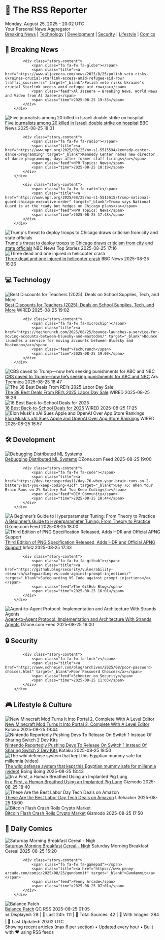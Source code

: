 <!-- Processing 54 RSS feeds at 2025-08-25 20:01:54 UTC -->
<!-- Processing: Poorly Drawn Lines -->
<!-- Processing: Dilbert -->
<!-- Processing: Questionable Content -->
<!-- Processing: Girl Genius -->
<!-- Processing: CNN Top Stories -->
<!-- Processing: CNN Breaking News -->
<!-- Processing: BBC World News -->
<!-- Processing: Al Jazeera Breaking News -->
<!-- Processing: NPR News -->
<!-- Processing: Associated Press Breaking -->
<!-- Processing: ABC News Breaking -->
<!-- Processing: NBC News Breaking -->
<!-- Processing: Guardian World News -->
<!-- Processing: TechCrunch -->
<!-- Processing: O'Reilly Radar -->
<!-- Processing: WIRED -->
<!-- Processing: Lobsters Python -->
<!-- Processing: OMG! Ubuntu -->
<!-- Processing: DistroWatch -->
<!-- Processing: Ubuntu Blog -->
<!-- Processing: GitHub Blog -->
<!-- Processing: InfoQ -->
<!-- Processing: DZone -->
<!-- Processing: Martin Fowler -->
<!-- Processing: Kotaku -->
<!-- Processing: Schneier on Security -->
<!-- Generated 6 new posts out of 26 feeds processed -->
<div class="newspaper-header">
    <h1 class="newspaper-title">📰 The RSS Reporter</h1>
    <div class="newspaper-date">Monday, August 25, 2025 - 20:02 UTC</div>
    <div class="newspaper-subtitle">Your Personal News Aggregator</div>
</div>

<div class="newspaper-nav">
    <a href="#breaking">Breaking News</a> |
    <a href="#tech">Technology</a> |
    <a href="#dev">Development</a> |
    <a href="#security">Security</a> |
    <a href="#lifestyle">Lifestyle</a> |
    <a href="#webcomics">Comics</a>
</div>

<div class="news-section breaking-news" id="breaking">
<h2 class="section-header">🚨 Breaking News</h2>
<div class="stories-container">
<div class="story">
            
            <div class="story-content">
                <span class="fa fa-fw fa-globe"></span>
                <span class="title"><a href="https://www.aljazeera.com/news/2025/8/25/polish-veto-risks-ukraines-crucial-starlink-access-amid-refugee-aid-row?traffic_source=rss" target="_blank">Polish veto risks Ukraine’s crucial Starlink access amid refugee aid row</a></span>
                <span class="feed">Al Jazeera – Breaking News, World News and Video from Al Jazeera</span>
                <span class="time">2025-08-25 19:33</span>
            </div>
        </div>
<div class="story">
            <img src="https://ichef.bbci.co.uk/ace/standard/240/cpsprodpb/68e6/live/14296ba0-81e8-11f0-a34f-318be3fb0481.jpg" alt="Five journalists among 20 killed in Israeli double strike on hospital" class="story-image" loading="lazy" onerror="this.style.display='none'">
            <div class="story-content">
                <span class="fa fa-fw fa-earth-americas"></span>
                <span class="title"><a href="https://www.bbc.com/news/articles/cp89rp48246o?at_medium=RSS&at_campaign=rss" target="_blank">Five journalists among 20 killed in Israeli double strike on hospital</a></span>
                <span class="feed">BBC News</span>
                <span class="time">2025-08-25 18:31</span>
            </div>
        </div>
<div class="story">
            
            <div class="story-content">
                <span class="fa fa-fw fa-radio"></span>
                <span class="title"><a href="https://www.npr.org/2025/08/25/nx-s1-5515594/kennedy-center-dance-programming" target="_blank">Kennedy Center names new director of dance programming, days after former staff firings</a></span>
                <span class="feed">NPR Topics: News</span>
                <span class="time">2025-08-25 18:19</span>
            </div>
        </div>
<div class="story">
            
            <div class="story-content">
                <span class="fa fa-fw fa-radio"></span>
                <span class="title"><a href="https://www.npr.org/2025/08/25/nx-s1-5515615/trump-national-guard-chicago-executive-order" target="_blank">Trump says National Guard is at the ready but hedges on Chicago plans</a></span>
                <span class="feed">NPR Topics: News</span>
                <span class="time">2025-08-25 17:48</span>
            </div>
        </div>
<div class="story">
            <img src="https://media-cldnry.s-nbcnews.com/image/upload/t_fit_1500w/rockcms/2025-08/250825-chicago-skyline-mn-1150-05f1b4.jpg" alt="Trump&#x27;s threat to deploy troops to Chicago draws criticism from city and state officials" class="story-image" loading="lazy" onerror="this.style.display='none'">
            <div class="story-content">
                <span class="fa fa-fw fa-broadcast-tower"></span>
                <span class="title"><a href="https://www.nbcnews.com/news/us-news/trumps-threat-deploy-troops-chicago-draws-criticism-city-state-officia-rcna226999" target="_blank">Trump&#x27;s threat to deploy troops to Chicago draws criticism from city and state officials</a></span>
                <span class="feed">NBC News Top Stories</span>
                <span class="time">2025-08-25 17:16</span>
            </div>
        </div>
<div class="story">
            <img src="https://ichef.bbci.co.uk/ace/standard/240/cpsprodpb/df28/live/ded555d0-81a7-11f0-bb47-d3827f7ae22f.jpg" alt="Three dead and one injured in helicopter crash" class="story-image" loading="lazy" onerror="this.style.display='none'">
            <div class="story-content">
                <span class="fa fa-fw fa-flag"></span>
                <span class="title"><a href="https://www.bbc.com/news/articles/c87e22ryerlo?at_medium=RSS&at_campaign=rss" target="_blank">Three dead and one injured in helicopter crash</a></span>
                <span class="feed">BBC News</span>
                <span class="time">2025-08-25 16:26</span>
            </div>
        </div>
</div>
</div>
<div class="news-section tech-news" id="tech">
<h2 class="section-header">💻 Technology</h2>
<div class="stories-container">
<div class="story">
            <img src="https://media.wired.com/photos/66b646c6b2cedabe96708bc3/master/pass/Sale-tags-discount-green-orange-GettyImages-1349824744-Hector-Roqueta-Rivero-(cropped).jpg" alt="Best Discounts for Teachers (2025): Deals on School Supplies, Tech, and More" class="story-image" loading="lazy" onerror="this.style.display='none'">
            <div class="story-content">
                <span class="fa fa-fw fa-bolt"></span>
                <span class="title"><a href="https://www.wired.com/story/best-teacher-discounts/" target="_blank">Best Discounts for Teachers (2025): Deals on School Supplies, Tech, and More</a></span>
                <span class="feed">WIRED</span>
                <span class="time">2025-08-25 19:02</span>
            </div>
        </div>
<div class="story">
            
            <div class="story-content">
                <span class="fa fa-fw fa-microchip"></span>
                <span class="title"><a href="https://techcrunch.com/2025/08/25/bounce-launches-a-service-for-moving-accounts-between-bluesky-and-mastodon/" target="_blank">Bounce launches a service for moving accounts between Bluesky and Mastodon</a></span>
                <span class="feed">TechCrunch</span>
                <span class="time">2025-08-25 19:00</span>
            </div>
        </div>
<div class="story">
            <img src="https://cdn.arstechnica.net/wp-content/uploads/2025/08/trump-august-2025-500x500-1756146144.jpg" alt="CBS caved to Trump—now he’s seeking punishments for ABC and NBC" class="story-image" loading="lazy" onerror="this.style.display='none'">
            <div class="story-content">
                <span class="fa fa-fw fa-cog"></span>
                <span class="title"><a href="https://arstechnica.com/tech-policy/2025/08/cbs-caved-to-trump-now-hes-seeking-punishments-for-abc-and-nbc/" target="_blank">CBS caved to Trump—now he’s seeking punishments for ABC and NBC</a></span>
                <span class="feed">Ars Technica</span>
                <span class="time">2025-08-25 18:47</span>
            </div>
        </div>
<div class="story">
            <img src="https://media.wired.com/photos/68a66e69d3699f0e9647c9e6/master/pass/The%20Best%20Deals%20From%20REI%E2%80%99s%202025%20Labor%20Day%20Sale.png" alt="The 38 Best Deals From REI’s 2025 Labor Day Sale" class="story-image" loading="lazy" onerror="this.style.display='none'">
            <div class="story-content">
                <span class="fa fa-fw fa-bolt"></span>
                <span class="title"><a href="https://www.wired.com/story/best-rei-labor-day-sale-deals-2025/" target="_blank">The 38 Best Deals From REI’s 2025 Labor Day Sale</a></span>
                <span class="feed">WIRED</span>
                <span class="time">2025-08-25 18:26</span>
            </div>
        </div>
<div class="story">
            <img src="https://media.wired.com/photos/68ac98d4813b21e1edbc82da/master/pass/The%20Best%20Back-to-School%20Deals%20on%20Gadgets%20and%20Dorm%20Gear%202.png" alt="16 Best Back-to-School Deals for 2025" class="story-image" loading="lazy" onerror="this.style.display='none'">
            <div class="story-content">
                <span class="fa fa-fw fa-bolt"></span>
                <span class="title"><a href="https://www.wired.com/story/best-back-to-school-deals-2025/" target="_blank">16 Best Back-to-School Deals for 2025</a></span>
                <span class="feed">WIRED</span>
                <span class="time">2025-08-25 17:25</span>
            </div>
        </div>
<div class="story">
            <img src="https://media.wired.com/photos/68ac848c7f208fb5060c4e64/master/pass/Elon-Sues-Apple-Business-2217126326.jpg" alt="Elon Musk&#x27;s xAI Sues Apple and OpenAI Over App Store Rankings" class="story-image" loading="lazy" onerror="this.style.display='none'">
            <div class="story-content">
                <span class="fa fa-fw fa-bolt"></span>
                <span class="title"><a href="https://www.wired.com/story/elon-musks-xai-sues-apple-and-openai-over-alleged-app-store-rigging/" target="_blank">Elon Musk&#x27;s xAI Sues Apple and OpenAI Over App Store Rankings</a></span>
                <span class="feed">WIRED</span>
                <span class="time">2025-08-25 16:57</span>
            </div>
        </div>
</div>
</div>
<div class="news-section dev-news" id="dev">
<h2 class="section-header">🛠️ Development</h2>
<div class="stories-container">
<div class="story">
            <img src="https://dz2cdn1.dzone.com/thumbnail?fid=18582536&w=600" alt="Debugging Distributed ML Systems" class="story-image" loading="lazy" onerror="this.style.display='none'">
            <div class="story-content">
                <span class="fa fa-fw fa-newspaper"></span>
                <span class="title"><a href="https://dzone.com/articles/ml-categorization-bug-tracing-jaeger" target="_blank">Debugging Distributed ML Systems</a></span>
                <span class="feed">DZone.com Feed</span>
                <span class="time">2025-08-25 19:00</span>
            </div>
        </div>
<div class="story">
            
            <div class="story-content">
                <span class="fa fa-fw fa-code"></span>
                <span class="title"><a href="https://dev.to/casperday11/day-76-when-your-brain-runs-on-2-battery-but-you-keep-coding-41cf" target="_blank">Day 76: When Your Brain Runs on 2% Battery But You Keep Coding</a></span>
                <span class="feed">DEV Community</span>
                <span class="time">2025-08-25 18:44</span>
            </div>
        </div>
<div class="story">
            <img src="https://dz2cdn1.dzone.com/thumbnail?fid=18575793&w=600" alt="A Beginner’s Guide to Hyperparameter Tuning: From Theory to Practice" class="story-image" loading="lazy" onerror="this.style.display='none'">
            <div class="story-content">
                <span class="fa fa-fw fa-newspaper"></span>
                <span class="title"><a href="https://dzone.com/articles/guide-to-parameter-tuning" target="_blank">A Beginner’s Guide to Hyperparameter Tuning: From Theory to Practice</a></span>
                <span class="feed">DZone.com Feed</span>
                <span class="time">2025-08-25 18:00</span>
            </div>
        </div>
<div class="story">
            <img src="https://res.infoq.com/news/2025/08/png-3-hdr-animated-png-support/en/headerimage/generatedHeaderImage-1756140064132.jpg" alt="Third Edition of PNG Specification Released, Adds HDR and Official APNG Support" class="story-image" loading="lazy" onerror="this.style.display='none'">
            <div class="story-content">
                <span class="fa fa-fw fa-info-circle"></span>
                <span class="title"><a href="https://www.infoq.com/news/2025/08/png-3-hdr-animated-png-support/?utm_campaign=infoq_content&utm_source=infoq&utm_medium=feed&utm_term=global" target="_blank">Third Edition of PNG Specification Released, Adds HDR and Official APNG Support</a></span>
                <span class="feed">InfoQ</span>
                <span class="time">2025-08-25 17:33</span>
            </div>
        </div>
<div class="story">
            
            <div class="story-content">
                <span class="fa fa-fw fa-github"></span>
                <span class="title"><a href="https://github.blog/security/vulnerability-research/safeguarding-vs-code-against-prompt-injections/" target="_blank">Safeguarding VS Code against prompt injections</a></span>
                <span class="feed">The GitHub Blog</span>
                <span class="time">2025-08-25 16:01</span>
            </div>
        </div>
<div class="story">
            <img src="https://dz2cdn1.dzone.com/thumbnail?fid=18575736&w=600" alt="Agent-to-Agent Protocol: Implementation and Architecture With Strands Agents" class="story-image" loading="lazy" onerror="this.style.display='none'">
            <div class="story-content">
                <span class="fa fa-fw fa-newspaper"></span>
                <span class="title"><a href="https://dzone.com/articles/agent-to-agent-protocol-strands-architecture" target="_blank">Agent-to-Agent Protocol: Implementation and Architecture With Strands Agents</a></span>
                <span class="feed">DZone.com Feed</span>
                <span class="time">2025-08-25 16:00</span>
            </div>
        </div>
</div>
</div>
<div class="news-section security-news" id="security">
<h2 class="section-header">🔒 Security</h2>
<div class="stories-container">
<div class="story">
            
            <div class="story-content">
                <span class="fa fa-fw fa-lock"></span>
                <span class="title"><a href="https://www.schneier.com/blog/archives/2025/08/poor-password-choices.html" target="_blank">Poor Password Choices</a></span>
                <span class="feed">Schneier on Security</span>
                <span class="time">2025-08-25 11:03</span>
            </div>
        </div>
</div>
</div>
<div class="news-section lifestyle-news" id="lifestyle">
<h2 class="section-header">🎮 Lifestyle & Culture</h2>
<div class="stories-container">
<div class="story">
            <img src="https://kotaku.com/app/uploads/2025/08/minecrapofrt.jpg" alt="New Minecraft Mod Turns It Into Portal 2, Complete With A Level Editor" class="story-image" loading="lazy" onerror="this.style.display='none'">
            <div class="story-content">
                <span class="fa fa-fw fa-gamepad"></span>
                <span class="title"><a href="https://kotaku.com/portal-2-minecraft-java-edition-mod-valve-pc-remake-2000620054" target="_blank">New Minecraft Mod Turns It Into Portal 2, Complete With A Level Editor</a></span>
                <span class="feed">Kotaku</span>
                <span class="time">2025-08-25 19:44</span>
            </div>
        </div>
<div class="story">
            <img src="https://kotaku.com/app/uploads/2025/08/SWITCH-2-DEV-KITS-MAIN.jpg" alt="Nintendo Reportedly Pushing Devs To Release On Switch 1 Instead Of Sharing Switch 2 Dev Kits" class="story-image" loading="lazy" onerror="this.style.display='none'">
            <div class="story-content">
                <span class="fa fa-fw fa-gamepad"></span>
                <span class="title"><a href="https://kotaku.com/nintendo-switch-2-dev-kits-gamescom-digital-foundry-2000620055" target="_blank">Nintendo Reportedly Pushing Devs To Release On Switch 1 Instead Of Sharing Switch 2 Dev Kits</a></span>
                <span class="feed">Kotaku</span>
                <span class="time">2025-08-25 18:50</span>
            </div>
        </div>
<div class="story">
            <img src="https://i0.wp.com/boingboing.net/wp-content/uploads/2025/08/shutterstock_102914510-e1755701570520.jpg?fit=768%2C512&amp;quality=60&amp;ssl=1" alt="The wild defense system that kept this Egyptian mummy safe for millennia (video)" class="story-image" loading="lazy" onerror="this.style.display='none'">
            <div class="story-content">
                <span class="fa fa-fw fa-arrow-right"></span>
                <span class="title"><a href="https://boingboing.net/2025/08/25/the-wild-defense-system-that-kept-this-egyptian-mummy-safe-for-millennia-video.html" target="_blank">The wild defense system that kept this Egyptian mummy safe for millennia (video)</a></span>
                <span class="feed">Boing Boing</span>
                <span class="time">2025-08-25 18:43</span>
            </div>
        </div>
<div class="story">
            <img src="https://gizmodo.com/app/uploads/2025/08/pigsfarm.jpg" alt="In a First, a Human Breathed Using an Implanted Pig Lung" class="story-image" loading="lazy" onerror="this.style.display='none'">
            <div class="story-content">
                <span class="fa fa-fw fa-computer"></span>
                <span class="title"><a href="https://gizmodo.com/in-a-first-a-human-breathed-using-an-implanted-pig-lung-2000647500" target="_blank">In a First, a Human Breathed Using an Implanted Pig Lung</a></span>
                <span class="feed">Gizmodo</span>
                <span class="time">2025-08-25 18:40</span>
            </div>
        </div>
<div class="story">
            <img src="https://lifehacker.com/imagery/articles/01K3H4MVWK1RK3TR95RVSH1SDB/hero-image.png" alt="These Are the Best Labor Day Tech Deals on Amazon" class="story-image" loading="lazy" onerror="this.style.display='none'">
            <div class="story-content">
                <span class="fa fa-fw fa-life-ring"></span>
                <span class="title"><a href="https://lifehacker.com/money/amazon-tech-deals-labor-day-2025?utm_medium=RSS" target="_blank">These Are the Best Labor Day Tech Deals on Amazon</a></span>
                <span class="feed">Lifehacker</span>
                <span class="time">2025-08-25 18:00</span>
            </div>
        </div>
<div class="story">
            <img src="https://gizmodo.com/app/uploads/2024/08/A-bitcoin-token.jpg" alt="Bitcoin Flash Crash Roils Crypto Market" class="story-image" loading="lazy" onerror="this.style.display='none'">
            <div class="story-content">
                <span class="fa fa-fw fa-computer"></span>
                <span class="title"><a href="https://gizmodo.com/bitcoin-price-flash-crash-ether-thiel-2000647613" target="_blank">Bitcoin Flash Crash Roils Crypto Market</a></span>
                <span class="feed">Gizmodo</span>
                <span class="time">2025-08-25 17:50</span>
            </div>
        </div>
</div>
</div>
<div class="news-section webcomics-section" id="webcomics">
<h2 class="section-header">🎨 Daily Comics</h2>
<div class="stories-container">
<div class="story">
            <img src="https://www.smbc-comics.com/comics/1755734265-20250825.png" alt="Saturday Morning Breakfast Cereal - Nigh" class="story-image" loading="lazy" onerror="this.style.display='none'">
            <div class="story-content">
                <span class="fa fa-fw fa-smile"></span>
                <span class="title"><a href="https://www.smbc-comics.com/comic/nigh" target="_blank">Saturday Morning Breakfast Cereal - Nigh</a></span>
                <span class="feed">Saturday Morning Breakfast Cereal</span>
                <span class="time">2025-08-25 15:20</span>
            </div>
        </div>
<div class="story">
            
            <div class="story-content">
                <span class="fa fa-fw fa-gamepad"></span>
                <span class="title"><a href="https://www.penny-arcade.com/comic/2025/08/25/gundammit" target="_blank">Gundammit</a></span>
                <span class="feed">Penny Arcade</span>
                <span class="time">2025-08-25 07:01</span>
            </div>
        </div>
<div class="story">
            <img src="http://www.questionablecontent.net/comics/5642.png" alt="Balance Patch" class="story-image" loading="lazy" onerror="this.style.display='none'">
            <div class="story-content">
                <span class="fa fa-fw fa-music"></span>
                <span class="title"><a href="http://questionablecontent.net/view.php?comic=5642" target="_blank">Balance Patch</a></span>
                <span class="feed">QC RSS</span>
                <span class="time">2025-08-25 01:05</span>
            </div>
        </div>
</div>
</div>

<div class="newspaper-footer">
    <div class="stats">
        📊 Displayed: 28 | 📅 Last 24h: 111 | 📡 Total Sources: 42 | 📸 With Images: 284 |
        🔄 Last Updated: 20:02 UTC
    </div>
    <div class="footer-note">
        Showing recent articles (max 6 per section) • Updated every hour • Built with ❤️ using RSS feeds
    </div>
</div>
